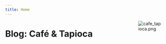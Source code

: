 ```yaml
---
title: Home
---
```

<img src="https://raw.githubusercontent.com/1917dc/blog/refs/heads/main/static/cafe_tapioca.png" style="max-width:15%;min-width:40px;float:right;" alt="cafe_tapioca.png" />

# Blog: Café & Tapioca 

